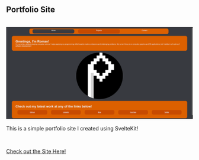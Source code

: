 ## Portfolio Site

<br/>

<img src="README.png" alt="Site Homepage"/>

This is a simple portfolio site I created using SvelteKit!

<br/>

<a href="https://roman-stanuch.github.io/Portfolio-Site/">Check out the Site Here!</a>
